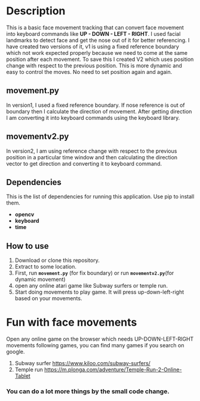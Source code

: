 # Description
This is a basic face movement tracking that can convert face movement into keyboard commands like **UP - DOWN - LEFT  - RIGHT**. I used facial landmarks to detect face and get the nose out of it for better referencing. I have created two versions of it, v1 is using a fixed reference boundary which not work expected properly because we need to come at the same position after each movement. To save this I created V2 which uses position change with respect to the previous position. This is more dynamic and easy to control the moves. No need to set position again and again.

## movement.py
In version1, I used a fixed reference boundary. If nose reference is out of boundary then I calculate the direction of movement. After getting direction I am converting it into keyboard commands using the keyboard library. 


## movementv2.py
In version2, I am using reference change with respect to the previous position in a particular time window and then calculating the direction vector to get direction and converting it to keyboard command.


## Dependencies
This is the list of dependencies for running this application. Use pip to install them.
 * **opencv**
 * **keyboard**
 * **time**

 
## How to use
1. Download or clone this repository.
2. Extract to some location.
3. First, run **```movement.py```** (for fix boundary) or run **```movementv2.py```**(for dynamic movement)
4. open any online atari game like Subway surfers or temple run.
5. Start doing movements to play game. It will press up-down-left-right based on your movements.

# Fun with face movements
Open any online game on the browser which needs UP-DOWN-LEFT-RIGHT movements following games, you can find many games if you search on google.
1. Subway surfer https://www.kiloo.com/subway-surfers/
2. Temple run https://m.plonga.com/adventure/Temple-Run-2-Online-Tablet

### You can do a lot more things by the small code change. 
